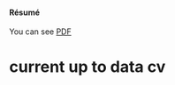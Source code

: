 

#### Résumé

You can see [PDF](https://raw.githubusercontent.com/posquit0/Awesome-CV/master/examples/resume.pdf)
# current up to data cv

